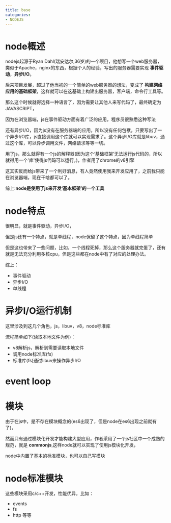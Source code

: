 ```yaml
---
title: base
categories: 
- NODEJS
---
```

# node概述
nodejs起源于Ryan Dahl(瑞安达尔,36岁)的一个项目，他想写一个web服务器，类似于Apache，nginx的东西，根据个人的经验，写出的服务器需要实现 **事件驱动**，**异步I/O**。

后来项目发展，超过了他当初的一个简单的web服务器的想法，变成了 **构建网络应用的基础框架**，这样就可以在这基础上构建出服务器，客户端，命令行工具等。

那么这个时候就得选择一种语言了，因为需要让其他人来写代码了，最终确定为JAVASCRIPT，

因为在浏览器端，js在事件驱动方面有着广泛的应用，程序员很熟悉这种写法

还有异步I/O，因为js没有在服务器端的应用，所以没有任何包袱，只要写出了一个异步I/O库，js直接调用这个库就可以实现需求了。这个异步I/O库就是libuv，通过这个库，可以异步调用文件，网络请求等等一切。

用了js，那么就得有一个js的解释器(因为这个‘基础框架’无法运行js代码的，所以就得用一个'库'使得js代码可以运行，)，作者用了chrome的v8引擎

这其实反而给js带来了一个利好消息，有人竟然使用我来开发应用了，之前我只能在浏览器端，现在干啥都可以了。

综上:**node是使用了js来开发‘基本框架’的一个工具**

# node特点
很明显，就是事件驱动，异步I/O，

但是js还有一个特点，就是单线程，node保留了这个特点，因为单线程简单

但是这也带来了一些问题，比如，一个线程死掉，那么这个服务器就完蛋了，还有就是无法充分利用多核cpu，但是这些都在node中有了对应的处理办法。

综上：
- 事件驱动
- 异步I/O
- 单线程



# 异步I/O运行机制
这里涉及到这几个角色，js，libuv，v8，node标准库

流程简单如下(读取本地文件为例)：
- v8解析js，解析到需要读取本地文件
- 调用node标准库(fs)
- 标准库(fs)通过libuv来操作异步I/O

# event loop


# 模块
由于在js中，是不存在模块概念的(es6出现了，但是node在es6出现之前就有了)，

然而只有通过模块化开发才能构建大型应用，作者采用了一个js社区中一个成熟的规范，就是 **commonjs**,这样node就可以实现了使用js模块化开发，

node中内置了基本的标准模块，也可以自己写模块


# node标准模块
这些模块采用c/c++开发，性能优异，比如：
- events
- fs
- http
等等


